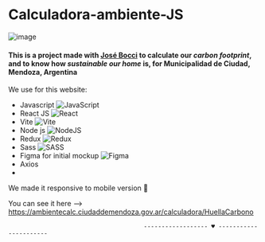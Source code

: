 # Calculadora-ambiente-JS
![image](https://github.com/Zhea606/Calculadora-ambiente-JS/assets/69162988/b011ed9f-d852-4999-bbb1-3e3093b915a1)

#### This is a project made with [José Bocci](https://github.com/Jose-Bocci) to calculate our **_carbon footprint_**, and to know how **_sustainable our home_** is, for Municipalidad de Ciudad, Mendoza, Argentina
We use for this website:
- Javascript ![JavaScript](https://www.javascript.com/)
- React JS ![React](https://img.shields.io/badge/react-%2320232a.svg?style=for-the-badge&logo=react&logoColor=%2361DAFB)
- Vite ![Vite](https://img.shields.io/badge/vite-%23646CFF.svg?style=for-the-badge&logo=vite&logoColor=white)
- Node js ![NodeJS](https://img.shields.io/badge/node.js-6DA55F?style=for-the-badge&logo=node.js&logoColor=white)
- Redux ![Redux](https://img.shields.io/badge/redux-%23593d88.svg?style=for-the-badge&logo=redux&logoColor=white)
- Sass ![SASS](https://img.shields.io/badge/SASS-hotpink.svg?style=for-the-badge&logo=SASS&logoColor=white)
- Figma for initial mockup ![Figma](https://img.shields.io/badge/figma-%23F24E1E.svg?style=for-the-badge&logo=figma&logoColor=white)
- Axios
- 
We made it responsive to mobile version  📱

You can see it here --> https://ambientecalc.ciudaddemendoza.gov.ar/calculadora/HuellaCarbono

                                          ------------------ ♥ ----------------------
